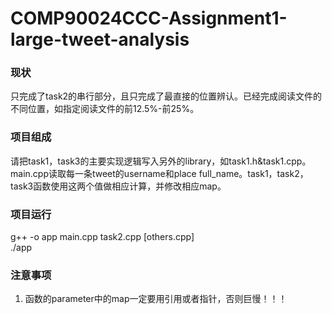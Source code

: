 # COMP90024CCC-Assignment1-large-tweet-analysis
### 现状
只完成了task2的串行部分，且只完成了最直接的位置辨认。已经完成阅读文件的不同位置，如指定阅读文件的前12.5%-前25%。   

### 项目组成
请把task1，task3的主要实现逻辑写入另外的library，如task1.h&task1.cpp。  
main.cpp读取每一条tweet的username和place full_name。task1，task2，task3函数使用这两个值做相应计算，并修改相应map。  

### 项目运行
g++ -o app main.cpp task2.cpp [others.cpp]   
./app

### 注意事项
1. 函数的parameter中的map一定要用引用或者指针，否则巨慢！！！